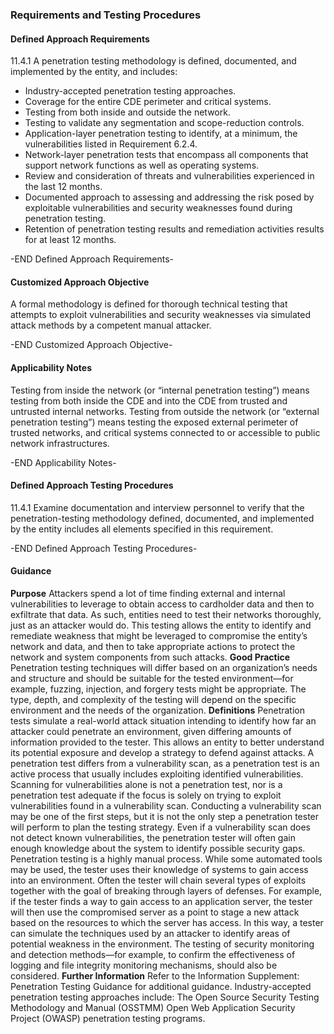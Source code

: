### Requirements and Testing Procedures

#### Defined Approach Requirements
11.4.1 A penetration testing methodology is defined, documented, and implemented by the entity, and includes:
- Industry-accepted penetration testing approaches.
- Coverage for the entire CDE perimeter and critical systems.
- Testing from both inside and outside the network.
- Testing to validate any segmentation and scope-reduction controls.
- Application-layer penetration testing to identify, at a minimum, the vulnerabilities listed in Requirement 6.2.4.
- Network-layer penetration tests that encompass all components that support network functions as well as operating systems.
- Review and consideration of threats and vulnerabilities experienced in the last 12 months.
- Documented approach to assessing and addressing the risk posed by exploitable vulnerabilities and security weaknesses found during penetration testing.
- Retention of penetration testing results and remediation activities results for at least 12 months.

-END Defined Approach Requirements- 
#### Customized Approach Objective
A formal methodology is defined for thorough technical testing that attempts to exploit vulnerabilities and security weaknesses via simulated attack methods by a competent manual attacker.

-END Customized Approach Objective- 
#### Applicability Notes
Testing from inside the network (or “internal penetration testing”) means testing from both inside the CDE and into the CDE from trusted and untrusted internal networks.
Testing from outside the network (or “external penetration testing”) means testing the exposed external perimeter of trusted networks, and critical systems connected to or accessible to public network infrastructures.

-END Applicability Notes- 
#### Defined Approach Testing Procedures
11.4.1 Examine documentation and interview personnel to verify that the penetration-testing methodology defined, documented, and implemented by the entity includes all elements specified in this requirement.

-END Defined Approach Testing Procedures- 
#### Guidance
**Purpose**
Attackers spend a lot of time finding external and internal vulnerabilities to leverage to obtain access to cardholder data and then to exfiltrate that data. As such, entities need to test their networks thoroughly, just as an attacker would do. This testing allows the entity to identify and remediate weakness that might be leveraged to compromise the entity’s network and data, and then to take appropriate actions to protect the network and system components from such attacks.
**Good Practice**
Penetration testing techniques will differ based on an organization’s needs and structure and should be suitable for the tested environment—for example, fuzzing, injection, and forgery tests might be appropriate. The type, depth, and complexity of the testing will depend on the specific environment and the needs of the organization.
**Definitions**
Penetration tests simulate a real-world attack situation intending to identify how far an attacker could penetrate an environment, given differing amounts of information provided to the tester. This allows an entity to better understand its potential exposure and develop a strategy to defend against attacks. A penetration test differs from a vulnerability scan, as a penetration test is an active process that usually includes exploiting identified vulnerabilities.
Scanning for vulnerabilities alone is not a penetration test, nor is a penetration test adequate if the focus is solely on trying to exploit vulnerabilities found in a vulnerability scan. Conducting a vulnerability scan may be one of the first steps, but it is not the only step a penetration tester will perform to plan the testing strategy. Even if a vulnerability scan does not detect known vulnerabilities, the penetration tester will often gain enough knowledge about the system to identify possible security gaps.
Penetration testing is a highly manual process. While some automated tools may be used, the tester uses their knowledge of systems to gain access into an environment. Often the tester will chain several types of exploits together with the goal of breaking through layers of defenses. For example, if the tester finds a way to gain access to an application server, the tester will then use the compromised server as a point to stage a new attack based on the resources to which the server has access. In this way, a tester can simulate the techniques used by an attacker to identify areas of potential weakness in the environment. The testing of security monitoring and detection methods—for example, to confirm the effectiveness of logging and file integrity monitoring mechanisms, should also be considered.
**Further Information**
Refer to the Information Supplement: Penetration Testing Guidance for additional guidance.
Industry-accepted penetration testing approaches include:
The Open Source Security Testing Methodology and Manual (OSSTMM)
Open Web Application Security Project (OWASP) penetration testing programs.